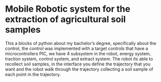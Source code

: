 # Mobile Robotic system for the extraction of agricultural soil samples                  
This a blocks of python about my bachelor’s degree, specifically about the control, the control was implemented with a target controls that have a microcontrollers PIC, we have 4 subsystem in  the robot,  energy system, traction system, control system, and extract system. The robot its able to recollect soil samples, in the interface you define the trajectory that you want and the robot walk through the trajectory collecting  a soil sample of each point in the trajectory.
